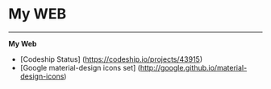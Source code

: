 # My WEB
--------------------------------------------------------------------------------

**My Web**

* [Codeship Status]
  (https://codeship.io/projects/43915)
* [Google material-design icons set]
  (http://google.github.io/material-design-icons)
